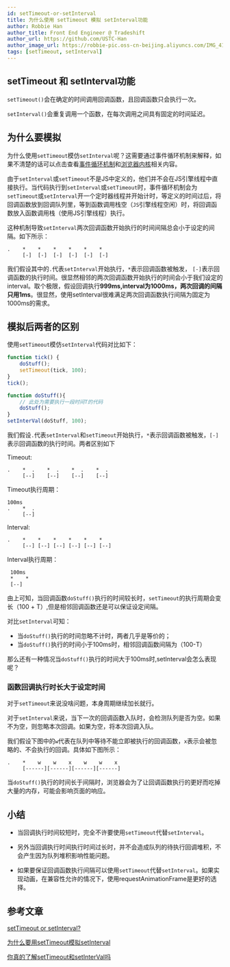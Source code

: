 ```yaml
---
id: setTimeout-or-setInterval
title: 为什么使用 setTimeout 模拟 setInterval功能
author: Robbie Han
author_title: Front End Engineer @ Tradeshift
author_url: https://github.com/USTC-Han
author_image_url: https://robbie-pic.oss-cn-beijing.aliyuncs.com/IMG_4175.JPG?x-oss-process=style/compress
tags: [setTimeout, setInterval]
---
```


## setTimeout 和 setInterval功能

`setTimeout()`会在确定的时间调用回调函数，且回调函数只会执行一次。

`setInterval()`会重复调用一个函数，在每次调用之间具有固定的时间延迟。

## 为什么要模拟

为什么使用`setTimeout`模仿`setInterval`呢？这需要通过事件循环机制来解释，如果不清楚的话可以点击查看[事件循环机制](https://thinkbucket.github.io/docsite/docs/javascript/8.async-programming/event-loop)和[浏览器内核](https://thinkbucket.github.io/docsite/docs/web/13.rendering-engine/rendering-engine)相关内容。

由于`setInterval`或`setTimeout`不是JS中定义的，他们并不会在JS引擎线程中直接执行。当代码执行到`setInterval`或`setTimeout`时，事件循环机制会为`setTimeout`或`setInterval`开一个定时器线程并开始计时，等定义的时间过后，将回调函数放到回调队列里，等到函数调用栈空（`JS`引擎线程空闲）时，将回调函数放入函数调用栈（使用JS引擎线程）执行。
<!--truncate-->
这种机制导致`setInterval`两次回调函数开始执行的时间间隔总会小于设定的间隔。如下所示：
```
.    *    *    *    *    *    *
     [-]  [-]  [-]  [-]  [-]  [-]
```
我们假设其中的`.`代表`setInterval`开始执行，`*`表示回调函数被触发， `[-]`表示回调函数的执行时间。很显然相邻的两次回调函数开始执行的时间会小于我们设定的interval。取个极限，假设回调执行**999ms,interval为1000ms，两次回调的间隔只用1ms**。很显然，使用setInterval很难满足两次回调函数执行间隔为固定为1000ms的需求。


## 模拟后两者的区别

使用`setTimeout`模仿`setInterval`代码对比如下：

```js
function tick() {
    doStuff();
    setTimeout(tick, 100);
}
tick();
```

```js
function doStuff(){
    // 此处为需要执行一段时间T的代码
    doStuff();
}
setInterVal(doStuff, 100);
```
我们假设`.`代表`setInterval`和`setTimeout`开始执行，`*`表示回调函数被触发，`[-]`表示回调函数的执行时间。两者区别如下

Timeout:
```
.    *  .    *  .    *  .    *  .
     [--]    [--]    [--]    [--]
```
Timeout执行周期：
```
100ms
.    *  .
     [--]
```
Interval:
```
.    *    *    *    *    *    *
     [--] [--] [--] [--] [--] [--]
```
Interval执行周期：
```
 100ms
 *    *
 [--] 
```
由上可知，当回调函数`doStuff()`执行的时间较长时，`setTimeout`的执行周期会变长（100 + T）,但是相邻回调函数还是可以保证设定间隔。

对比`setInterval`可知：
- 当`doStuff()`执行的时间忽略不计时，两者几乎是等价的；
- 当`doStuff()`执行的时间小于100ms时，相邻回调函数间隔为（100-T）

那么还有一种情况当`doStuff()`执行的时间大于100ms时,setInterval会怎么表现呢？

### 函数回调执行时长大于设定时间

对于`setTimeout`来说没啥问题，本身周期继续加长就行。

对于`setInterval`来说，当下一次的回调函数入队时，会检测队列是否为空。如果不为空，则忽略本次回调。如果为空，将本次回调入队。

我们假设下图中的`w`代表在队列中等待不能立即被执行的回调函数，`x`表示会被忽略的、不会执行的回调。具体如下图所示：

```
.    *    w    w    x    w    w    x
     [------][------][------][------]
```
当`doStuff()`执行的时间长于间隔时，浏览器会为了让回调函数执行的更好而吃掉大量的内存，可能会影响页面的响应。

## 小结
- 当回调执行时间较短时，完全不许要使用`setTimeout`代替`setInterval`。

- 另外当回调执行时间执行时间过长时，并不会造成队列的待执行回调堆积，不会产生因为队列堆积影响性能问题。

- 如果要保证回调函数执行间隔可以使用`setTimeout`代替`setInterval`。如果实现动画，在兼容性允许的情况下，使用requestAnimationFrame是更好的选择。

## 参考文章
[setTimeout or setInterval?](https://stackoverflow.com/questions/729921/settimeout-or-setinterval)

[为什么要用setTimeout模拟setInterval](https://juejin.im/post/5ca81370f265da308c199fe7)

[你真的了解setTimeout和setInterVal吗](http://qingbob.com/difference-between-settimeout-setinterval/)
